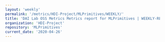```yaml
---
layout: 'weekly'
permalink: '/metrics/HDI-Project/MLPrimitives/WEEKLY/'
title: 'DAI Lab OSS Metrics Metrics report for MLPrimitives | WEEKLY-REPORT-2020-04-26'
organization: 'HDI-Project'
repository: 'MLPrimitives'
current_date: '2020-04-26'
---
```

